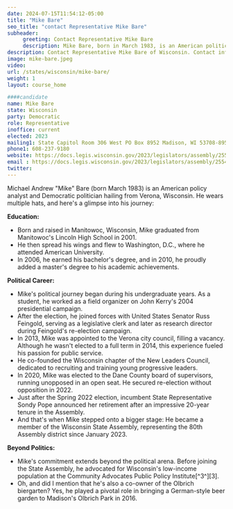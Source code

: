 ```yaml
---
date: 2024-07-15T11:54:12-05:00
title: "Mike Bare"
seo_title: "contact Representative Mike Bare"
subheader:
     greeting: Contact Representative Mike Bare
     description: Mike Bare, born in March 1983, is an American politician affiliated with the Democratic Party. He began serving as a member of the Wisconsin State Assembly, representing District 80, on January 3, 2023.
description: Contact Representative Mike Bare of Wisconsin. Contact information for Mike Bare includes email address, phone number, and mailing address.
image: mike-bare.jpeg
video:
url: /states/wisconsin/mike-bare/
weight: 1
layout: course_home

####candidate
name: Mike Bare
state: Wisconsin
party: Democratic
role: Representative
inoffice: current
elected: 2023
mailing1: State Capitol Room 306 West PO Box 8952 Madison, WI 53708-8952
phone1: 608-237-9180
website: https://docs.legis.wisconsin.gov/2023/legislators/assembly/2554/
email : https://docs.legis.wisconsin.gov/2023/legislators/assembly/2554/
twitter: 
---
```

Michael Andrew "Mike" Bare (born March 1983) is an American policy analyst and Democratic politician hailing from Verona, Wisconsin. He wears multiple hats, and here's a glimpse into his journey:

**Education:**
- Born and raised in Manitowoc, Wisconsin, Mike graduated from Manitowoc's Lincoln High School in 2001.
- He then spread his wings and flew to Washington, D.C., where he attended American University.
- In 2006, he earned his bachelor's degree, and in 2010, he proudly added a master's degree to his academic achievements.

**Political Career:**
- Mike's political journey began during his undergraduate years. As a student, he worked as a field organizer on John Kerry's 2004 presidential campaign.
- After the election, he joined forces with United States Senator Russ Feingold, serving as a legislative clerk and later as research director during Feingold's re-election campaign.
- In 2013, Mike was appointed to the Verona city council, filling a vacancy. Although he wasn't elected to a full term in 2014, this experience fueled his passion for public service.
- He co-founded the Wisconsin chapter of the New Leaders Council, dedicated to recruiting and training young progressive leaders.
- In 2020, Mike was elected to the Dane County board of supervisors, running unopposed in an open seat. He secured re-election without opposition in 2022.
- Just after the Spring 2022 election, incumbent State Representative Sondy Pope announced her retirement after an impressive 20-year tenure in the Assembly.
- And that's when Mike stepped onto a bigger stage: He became a member of the Wisconsin State Assembly, representing the 80th Assembly district since January 2023.

**Beyond Politics:**
- Mike's commitment extends beyond the political arena. Before joining the State Assembly, he advocated for Wisconsin's low-income population at the Community Advocates Public Policy Institute[^3^][3].
- Oh, and did I mention that he's also a co-owner of the Olbrich biergarten? Yes, he played a pivotal role in bringing a German-style beer garden to Madison's Olbrich Park in 2016.
